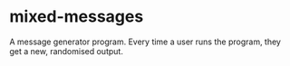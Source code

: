 # mixed-messages
A message generator program. Every time a user runs the program, they get a new, randomised output.
